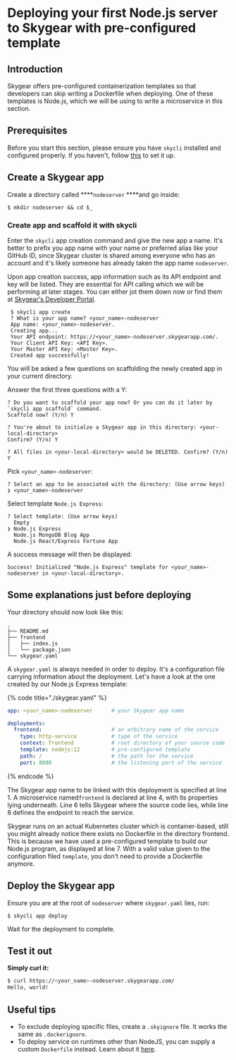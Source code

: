 # Deploying your first Node.js server to Skygear with pre-configured template

## Introduction

Skygear offers pre-configured containerization templates so that developers can skip writing a Dockerfile when deploying. One of these templates is Node.js, which we will be using to write a microservice in this section.

## Prerequisites

Before you start this section, please ensure you have `skycli` installed and configured properly. If you haven't, follow [this](../set-up/set-up-steps.md) to set it up.

## Create a Skygear app

Create a directory called ****`nodeserver` ****and go inside:

```text
$ mkdir nodeserver && cd $_
```

### Create app and scaffold it with skycli

Enter the `skycli` app creation command and give the new app a name. It's better to prefix you app name with your name or preferred alias like your GitHub ID, since Skygear cluster is shared among everyone who has an account and it's likely someone has already taken the app name `nodeserver`.

Upon app creation success, app information such as its API endpoint and key will be listed. They are essential for API calling which we will be performing at later stages. You can either jot them down now or find them at [Skygear's Developer Portal](https://portal.skygear.dev/).

```text
 $ skycli app create
 ? What is your app name? <your_name>-nodeserver
 App name: <your_name>-nodeserver.
 Creating app...
 Your API endpoint: https://<your_name>-nodeserver.skygearapp.com/.
 Your Client API Key: <API Key>.
 Your Master API Key: <Master Key>.
 Created app successfully!
```

You will be asked a few questions on scaffolding the newly created app in your current directory.

Answer the first three questions with a Y:

```text
? Do you want to scaffold your app now? Or you can do it later by `skycli app scaffold` command.
Scaffold now? (Y/n) Y
```

```text
? You're about to initialze a Skygear app in this directory: <your-local-directory>
Confirm? (Y/n) Y
```

```text
? All files in <your-local-directory> would be DELETED. Confirm? (Y/n) Y
```

Pick `<your_name>-nodeserver`:

```text
? Select an app to be associated with the directory: (Use arrow keys)
❯ <your_name>-nodeserver
```

Select template `Node.js Express`:

```text
? Select template: (Use arrow keys)
  Empty
❯ Node.js Express
  Node.js MongoDB Blog App
  Node.js React/Express Fortune App
```

A success message will then be displayed:

```text
Success! Initialized "Node.js Express" template for <your_name>-nodeserver in <your-local-directory>.
```

## Some explanations just before deploying

Your directory should now look like this:

```text
.
├── README.md
├── frontend
│   ├── index.js
│   └── package.json
└── skygear.yaml  
```

A `skygear.yaml` is always needed in order to deploy. It's a configuration file carrying information about the deployment. Let's have a look at the one created by our Node.js Express template:

{% code title="./skygear.yaml" %}
```yaml
app: <your_name>-nodeserver      # your Skygear app name

deployments:
  frontend:                      # an arbitrary name of the service
    type: http-service           # type of the service
    context: frontend            # root directory of your source code
    template: nodejs:12          # pre-configured template
    path: /                      # the path for the service
    port: 8080                   # the listening port of the service
```
{% endcode %}

The Skygear app name to be linked with this deployment is specified at line 1. A microservice named`frontend` is declared at line 4, with its properties lying underneath. Line 6 tells Skygear where the source code lies, while line 8 defines the endpoint to reach the service.

Skygear runs on an actual Kubernetes cluster which is container-based, still you might already notice there exists no Dockerfile in the directory frontend. This is because we have used a pre-configured template to build our Node.js program, as displayed at line 7. With a valid value given to the configuration filed `template`, you don't need to provide a Dockerfile anymore.

## Deploy the Skygear app

Ensure you are at the root of `nodeserver` where `skygear.yaml` lies, run:

```
$ skycli app deploy
```

Wait for the deployment to complete.

## **Test it out**

**Simply curl it:**

```bash
$ curl https://<your_name>-nodeserver.skygearapp.com/
Hello, world!
```

## Useful tips

* To exclude deploying specific files, create a `.skyignore` file. It works the same as `.dockerignore`.
* To deploy service on runtimes other than NodeJS, you can supply a custom `Dockerfile` instead. Learn about it [here](https://app.gitbook.com/@ten-tang/s/skygear/~/drafts/-LuBuVmjRZJ6-T_Q_ur0/microserivces/deploying-your-first-dockerfile-to-skygear).

